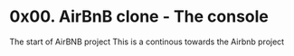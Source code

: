 # 0x00. AirBnB clone - The console
The start of AirBNB project
This is a continous towards the Airbnb project
